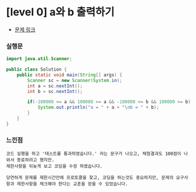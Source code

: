 # [level 0] a와 b 출력하기

* [문제 링크](https://school.programmers.co.kr/learn/courses/30/lessons/181951) 


### 실행문

```java
import java.util.Scanner;

public class Solution {
    public static void main(String[] args) {
        Scanner sc = new Scanner(System.in);
        int a = sc.nextInt();
        int b = sc.nextInt();

        if(-100000 <= a && 100000 >= a && -100000 <= b && 100000 >= b) {
            System.out.println("a = " + a + "\nb = " + b);    
        }
    }
}
```

### 느낀점

```
코드 실행을 하고 '테스트를 통과하였습니다.' 라는 문구가 나오고, 채첨결과도 100점이 나와서 종료하려고 했지만.
제한사항을 뒤늦게 보고 코딩을 수정 하였습니다.

당연하게 문제를 제한시간안에 프로토콜을 찾고, 코딩을 하는것도 중요하지만, 문제의 요구사항과 제한사항을 체크해야 한다는 교훈을 얻을 수 있었습니다.
``` 
